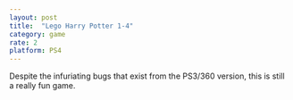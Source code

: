 ```yaml
---
layout: post
title:  "Lego Harry Potter 1-4"
category: game
rate: 2
platform: PS4
---
```


Despite the infuriating bugs that exist from the PS3/360 version, this is still a really fun game.